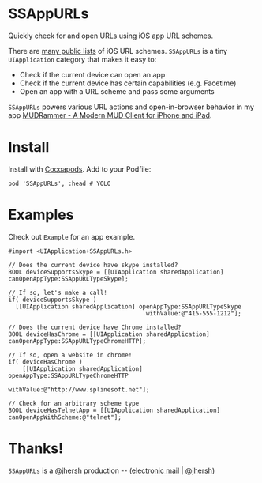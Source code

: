 # SSAppURLs

Quickly check for and open URLs using iOS app URL schemes.

There are [many public lists](http://www.wiki.akosma.com/IPhone_URL_Schemes) of iOS URL schemes. `SSAppURLs` is a tiny `UIApplication` category that makes it easy to:

* Check if the current device can open an app
* Check if the current device has certain capabilities (e.g. Facetime)
* Open an app with a URL scheme and pass some arguments

`SSAppURLs` powers various URL actions and open-in-browser behavior in my app [MUDRammer - A Modern MUD Client for iPhone and iPad](https://itunes.apple.com/us/app/mudrammer-a-modern-mud-client/id597157072?mt=8).

# Install

Install with [Cocoapods](http://cocoapods.org/). Add to your Podfile:

```
pod 'SSAppURLs', :head # YOLO
```

# Examples

Check out `Example` for an app example.


```objc
#import <UIApplication+SSAppURLs.h>

// Does the current device have skype installed?
BOOL deviceSupportsSkype = [[UIApplication sharedApplication] canOpenAppType:SSAppURLTypeSkype];

// If so, let's make a call!
if( deviceSupportsSkype )
  [[UIApplication sharedApplication] openAppType:SSAppURLTypeSkype 
                                       withValue:@"415-555-1212"];
  
// Does the current device have Chrome installed?
BOOL deviceHasChrome = [[UIApplication sharedApplication] canOpenAppType:SSAppURLTypeChromeHTTP];

// If so, open a website in chrome!
if( deviceHasChrome )
	[[UIApplication sharedApplication] openAppType:SSAppURLTypeChromeHTTP 
	                                     withValue:@"http://www.splinesoft.net"];
	                                     
// Check for an arbitrary scheme type
BOOL deviceHasTelnetApp = [[UIApplication sharedApplication] canOpenAppWithScheme:@"telnet"];
```

# Thanks!

`SSAppURLs` is a [@jhersh](https://github.com/jhersh) production -- ([electronic mail](mailto:jon@her.sh) | [@jhersh](https://twitter.com/jhersh))